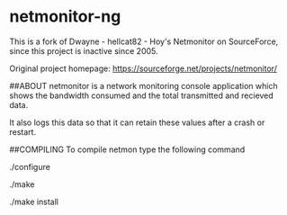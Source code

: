 # netmonitor-ng
This is a fork of Dwayne - hellcat82 - Hoy's Netmonitor on SourceForce, since this project is inactive since 2005.

Original project homepage: https://sourceforge.net/projects/netmonitor/

##ABOUT
netmonitor is a network monitoring console application which shows the bandwidth consumed and the total transmitted and recieved data.

It also logs this data so that it can retain these values after a crash or restart.

##COMPILING
To compile netmon type the following command 

./configure 

./make 

./make install
